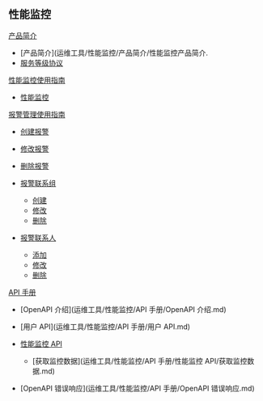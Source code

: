 ## 性能监控

[产品简介]()

* [产品简介](运维工具/性能监控/产品简介/性能监控产品简介.
* [服务等级协议](运维工具/性能监控/产品简介/性能监控服务等级协议（SLA）.md)

[性能监控使用指南]()

* [性能监控](运维工具/性能监控/性能监控使用指南/性能监控.md)

[报警管理使用指南]()

* [创建报警](运维工具/性能监控/报警管理使用指南/创建报警.md)
* [修改报警](运维工具/性能监控/报警管理使用指南/修改报警.md)
* [删除报警](运维工具/性能监控/报警管理使用指南/删除报警.md)
* [报警联系组]()

	* [创建](运维工具/性能监控/报警管理使用指南/报警联系组/创建报警联系组.md)
	* [修改](运维工具/性能监控/报警管理使用指南/报警联系组/修改报警联系组.md)
	* [删除](运维工具/性能监控/报警管理使用指南/报警联系组/删除报警联系组.md)
* [报警联系人]()

	* [添加](运维工具/性能监控/报警管理使用指南/报警联系人/添加报警联系人.md)
	* [修改](运维工具/性能监控/报警管理使用指南/报警联系人/修改报警联系人.md)
	* [删除](运维工具/性能监控/报警管理使用指南/报警联系人/删除报警联系人.md)

[API 手册]()

* [OpenAPI 介绍](运维工具/性能监控/API 手册/OpenAPI 介绍.md)
* [用户 API](运维工具/性能监控/API 手册/用户 API.md)
* [性能监控 API]()

  * [获取监控数据](运维工具/性能监控/API 手册/性能监控 API/获取监控数据.md)
* [OpenAPI 错误响应](运维工具/性能监控/API 手册/OpenAPI 错误响应.md)